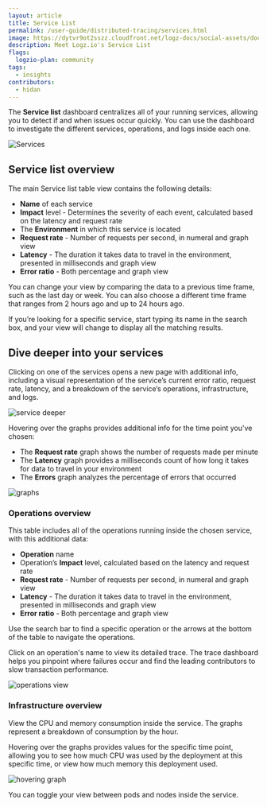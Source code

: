 ```yaml
---
layout: article
title: Service List
permalink: /user-guide/distributed-tracing/services.html
image: https://dytvr9ot2sszz.cloudfront.net/logz-docs/social-assets/docs-social.jpg
description: Meet Logz.io's Service List
flags:
  logzio-plan: community
tags:
  - insights
contributors:
  - hidan
---
```


The **Service list** dashboard centralizes all of your running services, allowing you to detect if and when issues occur quickly.  You can use the dashboard to investigate the different services, operations, and logs inside each one.

![Services](https://dytvr9ot2sszz.cloudfront.net/logz-docs/services/service-list-overview.png)

## Service list overview

The main Service list table view contains the following details:

* **Name** of each service
* **Impact** level - Determines the severity of each event, calculated based on the latency and request rate
* The **Environment** in which this service is located
* **Request rate** - Number of requests per second, in numeral and graph view
* **Latency** - The duration it takes data to travel in the environment, presented in milliseconds and graph view
* **Error ratio** - Both percentage and graph view

You can change your view by comparing the data to a previous time frame, such as the last day or week. You can also choose a different time frame that ranges from 2 hours ago and up to 24 hours ago.

If you’re looking for a specific service, start typing its name in the search box, and your view will change to display all the matching results.

## Dive deeper into your services

Clicking on one of the services opens a new page with additional info, including a visual representation of the service’s current error ratio, request rate, latency, and a breakdown of the service’s operations, infrastructure, and logs.

![service deeper](https://dytvr9ot2sszz.cloudfront.net/logz-docs/services/service-overview.png)

Hovering over the graphs provides additional info for the time point you've chosen:

* The **Request rate** graph shows the number of requests made per minute
* The **Latency** graph provides a milliseconds count of how long it takes for data to travel in your environment
* The **Errors** graph analyzes the percentage of errors that occurred

![graphs](https://dytvr9ot2sszz.cloudfront.net/logz-docs/services/hover-graph.png)

### Operations overview

This table includes all of the operations running inside the chosen service, with this additional data:

* **Operation** name
* Operation’s **Impact** level, calculated based on the latency and request rate
* **Request rate** - Number of requests per second, in numeral and graph view
* **Latency** - The duration it takes data to travel in the environment, presented in milliseconds and graph view
* **Error ratio** - Both percentage and graph view

Use the search bar to find a specific operation or the arrows at the bottom of the table to navigate the operations.

Click on an operation's name to view its detailed trace. The trace dashboard helps you pinpoint where failures occur and find the leading contributors to slow transaction performance.

![operations view](https://dytvr9ot2sszz.cloudfront.net/logz-docs/services/operations-view.png)

### Infrastructure overview

View the CPU and memory consumption inside the service. The graphs represent a breakdown of consumption by the hour.

Hovering over the graphs provides values for the specific time point, allowing you to see how much CPU was used by the deployment at this specific time, or view how much memory this deployment used.

![hovering graph](https://dytvr9ot2sszz.cloudfront.net/logz-docs/services/hover-infra.png)

You can toggle your view between pods and nodes inside the service.

<!-- ### Logs overview

All of the logs related to the service are shown at the bottom of the page. This view includes a graph view of the log levels and a table view with the following:

* The **timestamp** of each log
* **Log level** tag 
* The **Message** associated to this log
* Number of **exceptions** found in these logs
* Number of **insights** found in these logs

You can search for specific logs or click on Explore in OSD to open the Log analytics view of the relevant service. -->